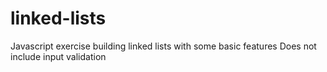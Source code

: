 # linked-lists

Javascript exercise building linked lists with some basic features
Does not include input validation